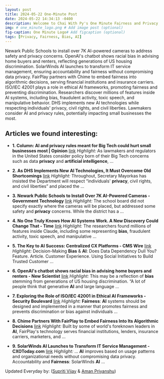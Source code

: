 ```yaml
---
layout: post
title: 2024-05-22 One-Minute Post
date: 2024-05-22 14:34:13 -0400
description: Welcome to Chai With Py's One Minute Fairness and Privacy, which aims to provide you the current happenings in the world of Fairness, Privacy, and AI.
img: # one_minute_logo.png # Add image post (optional)
fig-caption: One Minute Logo# Add figcaption (optional)
tags: [Privacy, Fairness, Bias, AI]
---
```


Newark Public Schools to install over 7K AI-powered cameras to address safety and privacy concerns. OpenAI's chatbot shows racial bias in advising home buyers and renters, reflecting generations of US housing discrimination. SolarWinds AI launches to transform IT service management, ensuring accountability and fairness without compromising data privacy. FairPlay partners with Chime to embed fairness into algorithmic decisions, serving financial institutions and insurance carriers. ISO/IEC 42001 plays a role in ethical AI frameworks, promoting fairness and preventing discrimination. Researchers discover millions of features inside AI systems, including bias, fraudulent activity, toxic speech, and manipulative behavior. DHS implements new AI technologies while respecting individuals' privacy, civil rights, and civil liberties. Lawmakers consider AI and privacy rules, potentially impacting small businesses the most.

## Articles we found interesting:

- **1. Column: <b>AI</b> and <b>privacy</b> rules meant for Big Tech could hurt small businesses most | Opinion** [link](https://www.meadvilletribune.com/opinion/column-ai-and-privacy-rules-meant-for-big-tech-could-hurt-small-businesses-most/article_94aca364-1786-11ef-8cf9-330ce48322a9.html)
_Highlight:_ As lawmakers and regulators in the United States consider policy born of their Big Tech concerns such as data <b>privacy</b> and <b>artificial intelligence</b>,&nbsp;...

- **2. As DHS Implements New <b>AI</b> Technologies, It Must Overcome Old Shortcomings** [link](https://www.brennancenter.org/our-work/analysis-opinion/dhs-implements-new-ai-technologies-it-must-overcome-old-shortcomings)
_Highlight:_ Throughout, Secretary Mayorkas has insisted the Department will respect “individuals&#39; <b>privacy</b>, civil rights, and civil liberties” and placed the&nbsp;...

- **3. Newark Public Schools to Install Over 7K <b>AI</b>-Powered Cameras - Government Technology** [link](https://www.govtech.com/education/k-12/newark-public-schools-to-install-over-7k-ai-powered-cameras)
_Highlight:_ The school board did not specify exactly where the cameras will be placed, but addressed some safety and <b>privacy</b> concerns. While the district has a&nbsp;...

- **4. No One Truly Knows How <b>AI</b> Systems Work. A New Discovery Could Change That - Time** [link](https://time.com/6980210/anthropic-interpretability-ai-safety-research/)
_Highlight:_ The researchers found millions of features inside Claude, including some representing <b>bias</b>, fraudulent activity, toxic speech, and manipulative&nbsp;...

- **5. The Key to <b>AI</b> Success: Centralized CX Platforms - CMS Wire** [link](https://www.cmswire.com/customer-experience/unlocking-ai-potential-with-a-centralized-cx-platform/)
_Highlight:_ Decision-Making <b>Bias</b> &amp; <b>AI</b>: Does Data Dependency Dull You? Feature. Article. Customer Experience. Using Social Initiatives to Build Trusted Customer&nbsp;...

- **6. OpenAI&#39;s chatbot shows racial <b>bias</b> in advising home buyers and renters - New Scientist** [link](https://www.newscientist.com/article/2431917-openais-chatbot-shows-racial-bias-in-advising-home-buyers-and-renters/)
_Highlight:_ This may be a reflection of <b>bias</b> stemming from generations of US housing discrimination. “A lot of people think that generative <b>AI</b> and large language&nbsp;...

- **7. Exploring the Role of ISO/IEC 42001 in Ethical <b>AI</b> Frameworks - Security Boulevard** [link](https://securityboulevard.com/2024/05/exploring-the-role-of-iso-iec-42001-in-ethical-ai-frameworks/)
_Highlight:_ <b>Fairness</b>: <b>AI</b> systems should be designed and implemented in a manner that promotes fairness and prevents discrimination or bias against individuals&nbsp;...

- **8. Chime Partners With FairPlay to Embed <b>Fairness</b> Into Its Algorithmic Decisions** [link](https://www.prnewswire.com/news-releases/chime-partners-with-fairplay-to-embed-fairness-into-its-algorithmic-decisions-302152346.html)
_Highlight:_ Built by some of world&#39;s foreknown leaders in <b>AI</b>, FairPlay&#39;s technology serves financial institutions, lenders, insurance carriers, marketers, and&nbsp;...

- **9. SolarWinds <b>AI</b> Launches to Transform IT Service Management - CXOToday.com** [link](https://cxotoday.com/press-release/solarwinds-ai-launches-to-transform-it-service-management/)
_Highlight:_ ... <b>AI</b> improves based on usage patterns and organizational needs without compromising data privacy. Accountability and <b>Fairness</b>: SolarWinds <b>AI</b>&nbsp;...


Updated Everyday by: (<a href="https://supritivijay.github.io/">Supriti Vijay</a> & <a href="https://amanpriyanshu.github.io/">Aman Priyanshu</a>)
